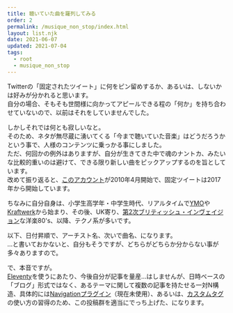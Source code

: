 ```yaml
---
title: 聴いていた曲を羅列してみる
order: 2
permalink: /musique_non_stop/index.html
layout: list.njk
date: 2021-06-07
updated: 2021-07-04
tags:
  - root
  - musique_non_stop
---
```


Twitterの「固定されたツイート」に何をピン留めするか、あるいは、しないかは好みが分かれると思います。  
自分の場合、そもそも世間様に向かってアピールできる程の「何か」を持ち合わせていないので、以前はそれをしていませんでした。

しかしそれでは何とも寂しいなと。  
そのため、ネタが無尽蔵に湧いてくる「今まで聴いていた音楽」はどうだろうかという事で、人様のコンテンツに乗っかる事にしました。  
ただ、何回かの例外はありますが、自分が生きてきた中で魂のナントカ、みたいな比較的重いのは避けて、できる限り新しい曲をピックアップするのを旨としています。  
改めて振り返ると、[このアカウント](https://twitter.com/dollplayer2501)が2010年4月開始で、固定ツイートは2017年から開始しています。

ちなみに自分自身は、小学生高学年・中学生時代、リアルタイムで[YMO](https://ja.wikipedia.org/wiki/%E3%82%A4%E3%82%A8%E3%83%AD%E3%83%BC%E3%83%BB%E3%83%9E%E3%82%B8%E3%83%83%E3%82%AF%E3%83%BB%E3%82%AA%E3%83%BC%E3%82%B1%E3%82%B9%E3%83%88%E3%83%A9)や[Kraftwerk](https://ja.wikipedia.org/wiki/%E3%82%AF%E3%83%A9%E3%83%95%E3%83%88%E3%83%AF%E3%83%BC%E3%82%AF)から始まり、その後、UK寄り、[第2次ブリティッシュ・インヴェイジョン](https://ja.wikipedia.org/wiki/%E7%AC%AC2%E6%AC%A1%E3%83%96%E3%83%AA%E3%83%86%E3%82%A3%E3%83%83%E3%82%B7%E3%83%A5%E3%83%BB%E3%82%A4%E3%83%B3%E3%83%B4%E3%82%A7%E3%82%A4%E3%82%B8%E3%83%A7%E3%83%B3)な洋楽80's、以降、テクノ系が多いです。

以下、日付昇順で、アーチスト名、次いで曲名、になります。  
…と書いておかないと、自分もそうですが、どちらがどちらか分からない事が多々ありますので。

で、本音ですが。  
[Eleventy](https://www.11ty.dev/)を使うにあたり、今後自分が記事を量産…はしませんが、日時ベースの「ブログ」形式ではなく、あるテーマに関して複数の記事を持たせる一対N構造、具体的には[Navigationプラグイン](https://www.11ty.dev/docs/plugins/navigation/)（現在未使用）、あるいは、[カスタムタグ](https://www.11ty.dev/docs/custom-tags/)の使い方の習得のため、この投稿群を適当にでっち上げた、になります。

